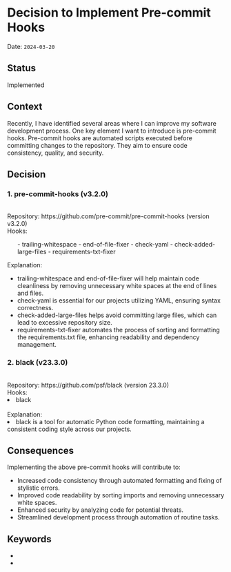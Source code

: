# Decision to Implement Pre-commit Hooks

Date: `2024-03-20`

## Status

Implemented

## Context

Recently, I have identified several areas where I can improve my software development process.
One key element I want to introduce is pre-commit hooks.
Pre-commit hooks are automated scripts executed before committing changes to the repository.
They aim to ensure code consistency, quality, and security.

## Decision

<h3>1. pre-commit-hooks (v3.2.0)</h3> <br>
Repository: https://github.com/pre-commit/pre-commit-hooks (version v3.2.0) <br>
Hooks: <br>
<ul>
- trailing-whitespace
- end-of-file-fixer
- check-yaml
- check-added-large-files
- requirements-txt-fixer
</ul>

Explanation:
- trailing-whitespace and end-of-file-fixer will help maintain code cleanliness by removing unnecessary white spaces at the end of lines and files.
- check-yaml is essential for our projects utilizing YAML, ensuring syntax correctness.
- check-added-large-files helps avoid committing large files, which can lead to excessive repository size.
- requirements-txt-fixer automates the process of sorting and formatting the requirements.txt file, enhancing readability and dependency management.



<h3>2. black (v23.3.0)</h3> <br>
Repository: https://github.com/psf/black (version 23.3.0) <br>
Hooks: <br>
<li>black</li> <br>
Explanation: <br>
<li>black is a tool for automatic Python code formatting, maintaining a consistent coding style across our projects.</li>


## Consequences

Implementing the above pre-commit hooks will contribute to:
- Increased code consistency through automated formatting and fixing of stylistic errors.
- Improved code readability by sorting imports and removing unnecessary white spaces.
- Enhanced security by analyzing code for potential threats.
- Streamlined development process through automation of routine tasks.


## Keywords

- 
- 